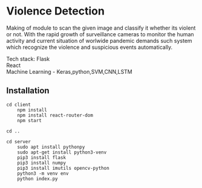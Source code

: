 # Violence Detection

Making of module to scan the given image and classify it whether its violent or not.
With the rapid growth of surveillance cameras to monitor the human activity and current situation of worlwide pandemic demands such system which recognize the violence and suspicious events automatically. 

Tech stack:
Flask <br />
React <br />
Machine Learning - Keras,python,SVM,CNN,LSTM



## Installation
```
cd client
    npm install
    npm install react-router-dom
    npm start

cd ..

cd server
    sudo apt install pythonpy
    sudo apt-get install python3-venv
    pip3 install flask
    pip3 install numpy
    pip3 install imutils opencv-python
    python3 -m venv env
    python index.py
```